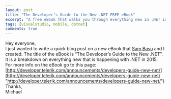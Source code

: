 ```yaml
---
layout: post
title: "The Developer’s Guide to the New .NET FREE eBook"
excerpt: "A free eBook that walks you through everything new in .NET in 2015."
tags: [visualstudio, mobile, dotnet]
comments: true
---
```


Hey everyone,
<br>
I just wanted to write a quick blog post on a new eBook that [Sam Basu](http://twitter.com/samidip) and I created. The title of the eBook is “The Developer’s Guide to the New .NET”. It is a breakdown on everything new that is happening with .NET in 2015\.
<br>
For more info on the eBook go to this page: [http://developer.telerik.com/announcements/developers-guide-new-net/](http://developer.telerik.com/announcements/developers-guide-new-net/ "http://developer.telerik.com/announcements/developers-guide-new-net/")
<br>
Thanks,
<br>
Michael